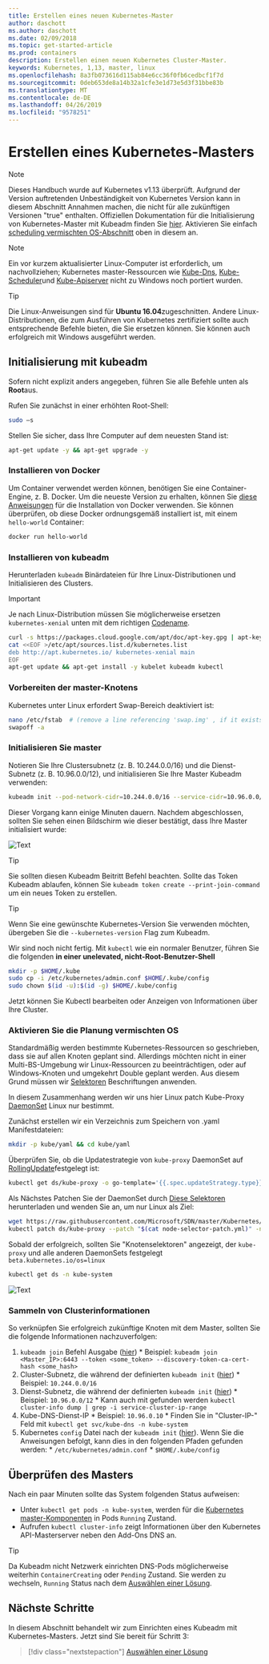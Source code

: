```yaml
---
title: Erstellen eines neuen Kubernetes-Master
author: daschott
ms.author: daschott
ms.date: 02/09/2018
ms.topic: get-started-article
ms.prod: containers
description: Erstellen einen neuen Kubernetes Cluster-Master.
keywords: Kubernetes, 1,13, master, linux
ms.openlocfilehash: 8a3fb073616d115ab84e6cc36f0fb6cedbcf1f7d
ms.sourcegitcommit: 0deb653de8a14b32a1cfe3e1d73e5d3f31bbe83b
ms.translationtype: MT
ms.contentlocale: de-DE
ms.lasthandoff: 04/26/2019
ms.locfileid: "9578251"
---
```

# <a name="creating-a-kubernetes-master"></a>Erstellen eines Kubernetes-Masters #
> [!NOTE]
> Dieses Handbuch wurde auf Kubernetes v1.13 überprüft. Aufgrund der Version auftretenden Unbeständigkeit von Kubernetes Version kann in diesem Abschnitt Annahmen machen, die nicht für alle zukünftigen Versionen "true" enthalten. Offiziellen Dokumentation für die Initialisierung von Kubernetes-Master mit Kubeadm finden Sie [hier](https://kubernetes.io/docs/setup/independent/install-kubeadm/). Aktivieren Sie einfach [scheduling vermischten OS-Abschnitt](#enable-mixed-os-scheduling) oben in diesem an.

> [!NOTE]  
> Ein vor kurzem aktualisierter Linux-Computer ist erforderlich, um nachvollziehen; Kubernetes master-Ressourcen wie [Kube-Dns](https://kubernetes.io/docs/concepts/services-networking/dns-pod-service/), [Kube-Scheduler](https://kubernetes.io/docs/reference/command-line-tools-reference/kube-scheduler/)und [Kube-Apiserver](https://kubernetes.io/docs/reference/command-line-tools-reference/kube-apiserver/) nicht zu Windows noch portiert wurden. 

> [!tip]
> Die Linux-Anweisungen sind für **Ubuntu 16.04**zugeschnitten. Andere Linux-Distributionen, die zum Ausführen von Kubernetes zertifiziert sollte auch entsprechende Befehle bieten, die Sie ersetzen können. Sie können auch erfolgreich mit Windows ausgeführt werden.


## <a name="initialization-using-kubeadm"></a>Initialisierung mit kubeadm ##
Sofern nicht explizit anders angegeben, führen Sie alle Befehle unten als **Root**aus.

Rufen Sie zunächst in einer erhöhten Root-Shell:

```bash
sudo –s
```

Stellen Sie sicher, dass Ihre Computer auf dem neuesten Stand ist:

```bash
apt-get update -y && apt-get upgrade -y
```

### <a name="install-docker"></a>Installieren von Docker ###
Um Container verwendet werden können, benötigen Sie eine Container-Engine, z. B. Docker. Um die neueste Version zu erhalten, können Sie [diese Anweisungen](https://docs.docker.com/install/linux/docker-ce/ubuntu/) für die Installation von Docker verwenden. Sie können überprüfen, ob diese Docker ordnungsgemäß installiert ist, mit einem `hello-world` Container:

```bash
docker run hello-world
```

### <a name="install-kubeadm"></a>Installieren von kubeadm ###
Herunterladen `kubeadm` Binärdateien für Ihre Linux-Distributionen und Initialisieren des Clusters.

> [!Important]  
> Je nach Linux-Distribution müssen Sie möglicherweise ersetzen `kubernetes-xenial` unten mit dem richtigen [Codename](https://wiki.ubuntu.com/Releases).

```bash
curl -s https://packages.cloud.google.com/apt/doc/apt-key.gpg | apt-key add -
cat <<EOF >/etc/apt/sources.list.d/kubernetes.list
deb http://apt.kubernetes.io/ kubernetes-xenial main
EOF
apt-get update && apt-get install -y kubelet kubeadm kubectl 
```

### <a name="prepare-the-master-node"></a>Vorbereiten der master-Knotens ###
Kubernetes unter Linux erfordert Swap-Bereich deaktiviert ist:

```bash
nano /etc/fstab  # (remove a line referencing 'swap.img' , if it exists)
swapoff -a 
```

### <a name="initialize-master"></a>Initialisieren Sie master ###
Notieren Sie Ihre Clustersubnetz (z. B. 10.244.0.0/16) und die Dienst-Subnetz (z. B. 10.96.0.0/12), und initialisieren Sie Ihre Master Kubeadm verwenden:

```bash
kubeadm init --pod-network-cidr=10.244.0.0/16 --service-cidr=10.96.0.0/12
```

Dieser Vorgang kann einige Minuten dauern. Nachdem abgeschlossen, sollten Sie sehen einen Bildschirm wie dieser bestätigt, dass Ihre Master initialisiert wurde:

![Text](media/kubeadm-init.png)

> [!tip]
> Sie sollten diesen Kubeadm Beitritt Befehl beachten. Sollte das Token Kubeadm ablaufen, können Sie `kubeadm token create --print-join-command` um ein neues Token zu erstellen.

> [!tip]
> Wenn Sie eine gewünschte Kubernetes-Version Sie verwenden möchten, übergeben Sie die `--kubernetes-version` Flag zum Kubeadm.

Wir sind noch nicht fertig. Mit `kubectl` wie ein normaler Benutzer, führen Sie die folgenden __**in einer unelevated, nicht-Root-Benutzer-Shell**__

```bash
mkdir -p $HOME/.kube
sudo cp -i /etc/kubernetes/admin.conf $HOME/.kube/config
sudo chown $(id -u):$(id -g) $HOME/.kube/config
```
Jetzt können Sie Kubectl bearbeiten oder Anzeigen von Informationen über Ihre Cluster.

### <a name="enable-mixed-os-scheduling"></a>Aktivieren Sie die Planung vermischten OS ###
Standardmäßig werden bestimmte Kubernetes-Ressourcen so geschrieben, dass sie auf allen Knoten geplant sind. Allerdings möchten nicht in einer Multi-BS-Umgebung wir Linux-Ressourcen zu beeinträchtigen, oder auf Windows-Knoten und umgekehrt Double geplant werden. Aus diesem Grund müssen wir [Selektoren](https://kubernetes.io/docs/concepts/configuration/assign-pod-node/#nodeselector) Beschriftungen anwenden. 

In diesem Zusammenhang werden wir uns hier Linux patch Kube-Proxy [DaemonSet](https://kubernetes.io/docs/concepts/workloads/controllers/daemonset/) Linux nur bestimmt.

Zunächst erstellen wir ein Verzeichnis zum Speichern von .yaml Manifestdateien:
```bash
mkdir -p kube/yaml && cd kube/yaml
```

Überprüfen Sie, ob die Updatestrategie von `kube-proxy` DaemonSet auf [RollingUpdate](https://kubernetes.io/docs/tasks/manage-daemon/update-daemon-set/)festgelegt ist:

```bash
kubectl get ds/kube-proxy -o go-template='{{.spec.updateStrategy.type}}{{"\n"}}' --namespace=kube-system
```

Als Nächstes Patchen Sie der DaemonSet durch [Diese Selektoren](https://github.com/Microsoft/SDN/tree/master/Kubernetes/flannel/l2bridge/manifests/node-selector-patch.yml) herunterladen und wenden Sie an, um nur Linux als Ziel:

```bash
wget https://raw.githubusercontent.com/Microsoft/SDN/master/Kubernetes/flannel/l2bridge/manifests/node-selector-patch.yml
kubectl patch ds/kube-proxy --patch "$(cat node-selector-patch.yml)" -n=kube-system
```

Sobald der erfolgreich, sollten Sie "Knotenselektoren" angezeigt, der `kube-proxy` und alle anderen DaemonSets festgelegt `beta.kubernetes.io/os=linux`

```bash
kubectl get ds -n kube-system
```

![Text](media/kube-proxy-ds.png)

### <a name="collect-cluster-information"></a>Sammeln von Clusterinformationen ###
So verknüpfen Sie erfolgreich zukünftige Knoten mit dem Master, sollten Sie die folgende Informationen nachzuverfolgen:
  1. `kubeadm join` Befehl Ausgabe ([hier](#initialize-master))
    * Beispiel: `kubeadm join <Master_IP>:6443 --token <some_token> --discovery-token-ca-cert-hash <some_hash>`
  2. Cluster-Subnetz, die während der definierten `kubeadm init` ([hier](#initialize-master))
    * Beispiel: `10.244.0.0/16`
  3. Dienst-Subnetz, die während der definierten `kubeadm init` ([hier](#initialize-master))
    * Beispiel: `10.96.0.0/12`
    * Kann auch mit gefunden werden `kubectl cluster-info dump | grep -i service-cluster-ip-range`
  4. Kube-DNS-Dienst-IP 
    * Beispiel: `10.96.0.10`
    * Finden Sie in "Cluster-IP-" Feld mit `kubectl get svc/kube-dns -n kube-system`
  5. Kubernetes `config` Datei nach der `kubeadm init` ([hier](#initialize-master)). Wenn Sie die Anweisungen befolgt, kann dies in den folgenden Pfaden gefunden werden:
    * `/etc/kubernetes/admin.conf`
    * `$HOME/.kube/config`

## <a name="verifying-the-master"></a>Überprüfen des Masters ##
Nach ein paar Minuten sollte das System folgenden Status aufweisen:

  - Unter `kubectl get pods -n kube-system`, werden für die [Kubernetes master-Komponenten](https://kubernetes.io/docs/concepts/overview/components/#master-components) in Pods `Running` Zustand.
  - Aufrufen `kubectl cluster-info` zeigt Informationen über den Kubernetes API-Masterserver neben den Add-Ons DNS an.
  
> [!tip]
> Da Kubeadm nicht Netzwerk einrichten DNS-Pods möglicherweise weiterhin `ContainerCreating` oder `Pending` Zustand. Sie werden zu wechseln, `Running` Status nach dem [Auswählen einer Lösung](./network-topologies.md).

## <a name="next-steps"></a>Nächste Schritte ## 
In diesem Abschnitt behandelt wir zum Einrichten eines Kubeadm mit Kubernetes-Masters. Jetzt sind Sie bereit für Schritt 3:

> [!div class="nextstepaction"]
> [Auswählen einer Lösung](./network-topologies.md)